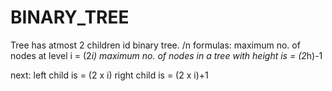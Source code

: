 # BINARY_TREE

Tree has atmost 2 children id binary tree.
/n
formulas:
maximum no. of nodes at level i = (2*i)
maximum no. of nodes in a tree with height is = (2*h)-1

next:
left child is = (2 x i)
right child is = (2 x i)+1


